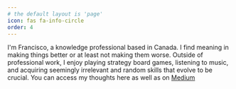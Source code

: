 ```yaml
---
# the default layout is 'page'
icon: fas fa-info-circle
order: 4
---
```


I'm Francisco, a knowledge professional based in Canada. I find meaning in making things better or at least not making them worse. Outside of professional work, I enjoy playing strategy board games, listening to music, and acquiring seemingly irrelevant and random skills that evolve to be crucial. You can access my thoughts here as well as on [Medium](https://medium.com/@fuleejy)
